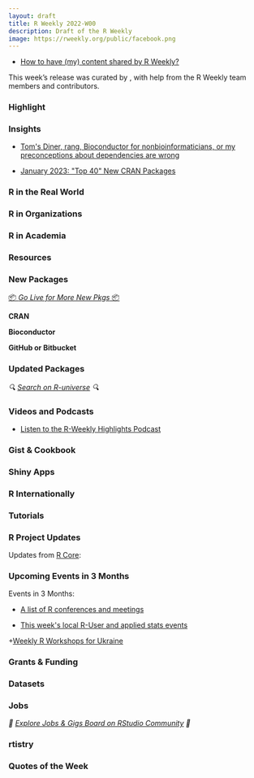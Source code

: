 ```yaml
---
layout: draft
title: R Weekly 2022-W00
description: Draft of the R Weekly
image: https://rweekly.org/public/facebook.png
---
```


- [How to have (my) content shared by R Weekly?](https://github.com/rweekly/rweekly.org#how-to-have-my-content-shared-by-r-weekly)

This week’s release was curated by [](), with help from the R Weekly team members and contributors.

### Highlight

### Insights

* [Tom's Diner, rang, Bioconductor for nonbioinformaticians, or my preconceptions about dependencies are wrong](https://chainsawriot.com/postmannheim/2023/02/26/rang.html)

* [January 2023: "Top 40" New CRAN Packages](https://rviews.rstudio.com/2023/02/28/january-2023-top-40-new-cran-packages/)

### R in the Real World

### R in Organizations

### R in Academia

### Resources

### New Packages

<p class="added-hostname"><a href="https://rweekly.org/live" target="_blank" class="externalLink">📦 <i>Go Live for More New Pkgs</i> 📦</a></p>

**CRAN**

**Bioconductor**

**GitHub or Bitbucket**

### Updated Packages

<i>🔍 [Search on R-universe](https://r-universe.dev/search/) 🔍</i>

### Videos and Podcasts

- [Listen to the R-Weekly Highlights Podcast](https://rweekly.fireside.fm/)

### Gist & Cookbook

### Shiny Apps

### R Internationally

### Tutorials

<!--<div class="post-more-begin></div><div class="post-more-end"></div>-->

### R Project Updates

Updates from [R Core](http://developer.r-project.org/blosxom.cgi/R-devel/NEWS):

### Upcoming Events in 3 Months

Events in 3 Months:

- [A list of R conferences and meetings](https://jumpingrivers.github.io/meetingsR/events.html)

- [This week's local R-User and applied stats events](https://community.rstudio.com/c/irl)

+[Weekly R Workshops for Ukraine](https://sites.google.com/view/dariia-mykhailyshyna/main/r-workshops-for-ukraine)

### Grants & Funding

### Datasets

### Jobs

<i>💼 [Explore Jobs & Gigs Board on RStudio Community](https://community.rstudio.com/c/jobs/) 💼</i>

### rtistry

### Quotes of the Week
